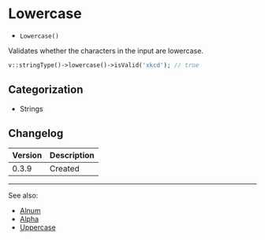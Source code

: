# Lowercase

- `Lowercase()`

Validates whether the characters in the input are lowercase.

```php
v::stringType()->lowercase()->isValid('xkcd'); // true
```

## Categorization

- Strings

## Changelog

Version | Description
--------|-------------
  0.3.9 | Created

***
See also:

- [Alnum](Alnum.md)
- [Alpha](Alpha.md)
- [Uppercase](Uppercase.md)
